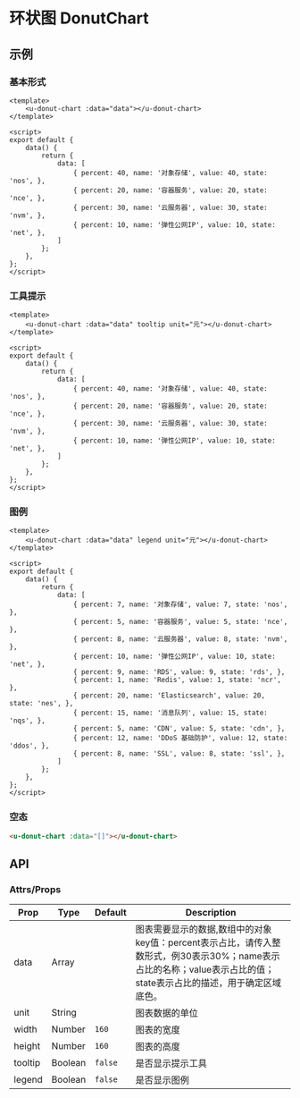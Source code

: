 # 环状图 DonutChart

## 示例
### 基本形式

```vue
<template>
    <u-donut-chart :data="data"></u-donut-chart>
</template>

<script>
export default {
    data() {
        return {
            data: [
                { percent: 40, name: '对象存储', value: 40, state: 'nos', },
                { percent: 20, name: '容器服务', value: 20, state: 'nce', },
                { percent: 30, name: '云服务器', value: 30, state: 'nvm', },
                { percent: 10, name: '弹性公网IP', value: 10, state: 'net', },
            ]
        };
    },
};
</script>
```

### 工具提示

```vue
<template>
    <u-donut-chart :data="data" tooltip unit="元"></u-donut-chart>
</template>

<script>
export default {
    data() {
        return {
            data: [
                { percent: 40, name: '对象存储', value: 40, state: 'nos', },
                { percent: 20, name: '容器服务', value: 20, state: 'nce', },
                { percent: 30, name: '云服务器', value: 30, state: 'nvm', },
                { percent: 10, name: '弹性公网IP', value: 10, state: 'net', },
            ]
        };
    },
};
</script>
```

### 图例

```vue
<template>
    <u-donut-chart :data="data" legend unit="元"></u-donut-chart>
</template>

<script>
export default {
    data() {
        return {
            data: [
                { percent: 7, name: '对象存储', value: 7, state: 'nos', },
                { percent: 5, name: '容器服务', value: 5, state: 'nce', },
                { percent: 8, name: '云服务器', value: 8, state: 'nvm', },
                { percent: 10, name: '弹性公网IP', value: 10, state: 'net', },
                { percent: 9, name: 'RDS', value: 9, state: 'rds', },
                { percent: 1, name: 'Redis', value: 1, state: 'ncr', },
                { percent: 20, name: 'Elasticsearch', value: 20, state: 'nes', },
                { percent: 15, name: '消息队列', value: 15, state: 'nqs', },
                { percent: 5, name: 'CDN', value: 5, state: 'cdn', },
                { percent: 12, name: 'DDoS 基础防护', value: 12, state: 'ddos', },
                { percent: 8, name: 'SSL', value: 8, state: 'ssl', },
            ]
        };
    },
};
</script>
```

### 空态

```html
<u-donut-chart :data="[]"></u-donut-chart>
```

## API

### Attrs/Props

| Prop | Type | Default | Description |
| --------- | ---- | ------- | ----------- |
| data | Array |  | 图表需要显示的数据,数组中的对象key值：percent表示占比，请传入整数形式，例30表示30%；name表示占比的名称；value表示占比的值；state表示占比的描述，用于确定区域底色。|
| unit | String |  | 图表数据的单位 |
| width | Number | `160` | 图表的宽度 |
| height | Number | `160` | 图表的高度 |
| tooltip | Boolean | `false` | 是否显示提示工具 |
| legend | Boolean | `false` | 是否显示图例 |